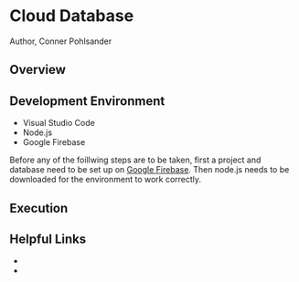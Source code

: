 # Cloud Database

Author, Conner Pohlsander

## Overview

## Development Environment

* Visual Studio Code
* Node.js
* Google Firebase

Before any of the foillwing steps are to be taken, first a project and database need to be set up on [Google Firebase](https://console.firebase.google.com/). Then node.js needs to be downloaded for the environment to work correctly.

## Execution


## Helpful Links

* []()
* []()
